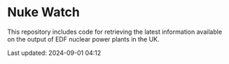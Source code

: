 # Nuke Watch

This repository includes code for retrieving the latest information available on the output of EDF nuclear power plants in the UK.

Last updated: 2024-09-01 04:12